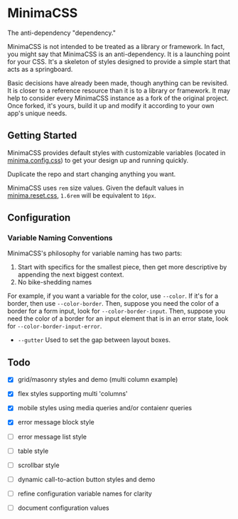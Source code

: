 # MinimaCSS

The anti-dependency "dependency."

MinimaCSS is not intended to be treated as a library or framework. In fact, 
you might say that MinimaCSS is an anti-dependency. It is a launching 
point for your CSS. It's a skeleton of styles designed to provide a simple 
start that acts as a springboard. 

Basic decisions have already been made, though anything can be revisited. It 
is closer to a reference resource than it is to a library or framework. It may 
help to consider every MinimaCSS instance as a fork of the original project. 
Once forked, it's yours, build it up and modify it according to your own app's 
unique needs.


## Getting Started

MinimaCSS provides default styles with customizable variables (located 
in [minima.config.css]()) to get your design up and running quickly.

Duplicate the repo and start changing anything you want.

MinimaCSS uses `rem` size values. Given the default values in 
[minima.reset.css](), `1.6rem` will be equivalent to `16px`.


## Configuration

### Variable Naming Conventions

MinimaCSS's philosophy for variable naming has two parts: 

1. Start with specifics for the smallest piece, then get more descriptive by 
appending the next biggest context.
2. No bike-shedding names

For example, if you want a variable for the color, use `--color`. If it's 
for a border, then use `--color-border`. Then, suppose you need the color of a 
border for a form input, look for `--color-border-input`. Then, suppose you 
need the color of a border for an input element that is in an error state, 
look for `--color-border-input-error`.

- `--gutter` Used to set the gap between layout boxes.


## Todo

- [x] grid/masonry styles and demo (multi column example)
- [x] flex styles supporting multi 'columns'
- [x] mobile styles using media queries and/or contaienr queries
- [x] error message block style
- [ ] error message list style
- [ ] table style
- [ ] scrollbar style
- [ ] dynamic call-to-action button styles and demo
- [ ] refine configuration variable names for clarity
- [ ] document configuration values

